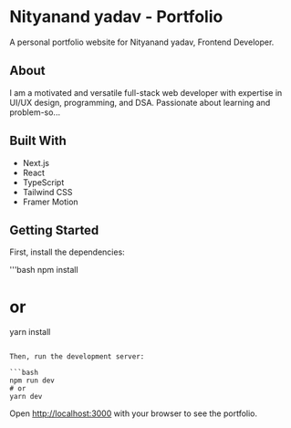 # Nityanand yadav - Portfolio

A personal portfolio website for Nityanand yadav, Frontend Developer.

## About

I am a motivated and versatile full-stack web developer with expertise in UI/UX design, programming, and DSA. Passionate about learning and problem-so...

## Built With

- Next.js
- React
- TypeScript
- Tailwind CSS
- Framer Motion

## Getting Started

First, install the dependencies:


'''bash
npm install
# or
yarn install
```

Then, run the development server:

```bash
npm run dev
# or
yarn dev
```

Open [http://localhost:3000](http://localhost:3000) with your browser to see the portfolio.
